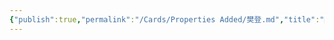 ```yaml
---
{"publish":true,"permalink":"/Cards/Properties Added/樊登.md","title":"🧑樊登","created":"2022-08-05","modified":"2023-03-14","published":"2025-07-09T18:23:29.318+08:00","cssclasses":""}
---
```



